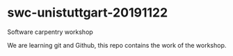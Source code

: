# swc-unistuttgart-20191122
Software carpentry workshop

We are learning git and Github, this repo contains the work of the workshop.
